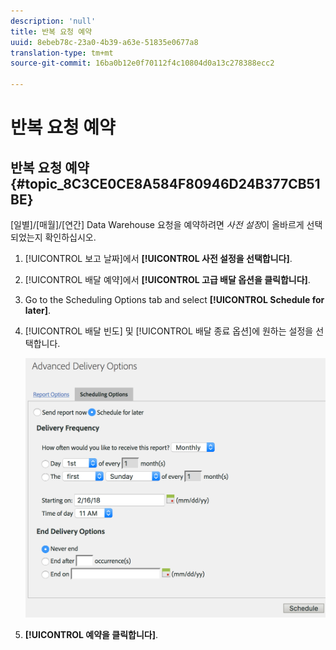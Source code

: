 ```yaml
---
description: 'null'
title: 반복 요청 예약
uuid: 8ebeb78c-23a0-4b39-a63e-51835e0677a8
translation-type: tm+mt
source-git-commit: 16ba0b12e0f70112f4c10804d0a13c278388ecc2

---
```



# 반복 요청 예약

## 반복 요청 예약 {#topic_8C3CE0CE8A584F80946D24B377CB51BE}

[일별]/[매월]/[연간] Data Warehouse 요청을 예약하려면 *사전 설정*이 올바르게 선택되었는지 확인하십시오.

1. [!UICONTROL 보고 날짜]에서 **[!UICONTROL 사전 설정을 선택합니다]**.

1. [!UICONTROL 배달 예약]에서 **[!UICONTROL 고급 배달 옵션을 클릭합니다]**.

1. Go to the Scheduling Options tab and select **[!UICONTROL Schedule for later]**.
1. [!UICONTROL 배달 빈도] 및 [!UICONTROL 배달 종료 옵션]에 원하는 설정을 선택합니다.

   ![](assets/dw_schedule.png)

1. **[!UICONTROL 예약을 클릭합니다]**.

